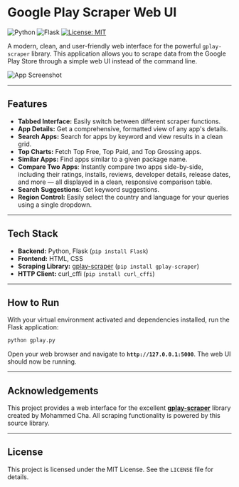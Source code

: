 # Google Play Scraper Web UI

![Python](https://img.shields.io/badge/Python-3.7+-blue.svg)
![Flask](https://img.shields.io/badge/Flask-2.0-orange.svg)
[![License: MIT](https://img.shields.io/badge/License-MIT-yellow.svg)](https://opensource.org/licenses/MIT)

A modern, clean, and user-friendly web interface for the powerful `gplay-scraper` library. This application allows you to scrape data from the Google Play Store through a simple web UI instead of the command line.

![App Screenshot](https://i.imgur.com/OJ22TY4.png)

---

## Features

- **Tabbed Interface:** Easily switch between different scraper functions.
- **App Details:** Get a comprehensive, formatted view of any app's details.
- **Search Apps:** Search for apps by keyword and view results in a clean grid.
- **Top Charts:** Fetch Top Free, Top Paid, and Top Grossing apps.
- **Similar Apps:** Find apps similar to a given package name.
- **Compare Two Apps**: Instantly compare two apps side-by-side, including their ratings, installs, reviews, developer details, release dates, and more — all displayed in a clean, responsive comparison table.
- **Search Suggestions:** Get keyword suggestions.
- **Region Control:** Easily select the country and language for your queries using a single dropdown.


---

## Tech Stack

- **Backend:** Python, Flask (`pip install Flask`)
- **Frontend:** HTML, CSS
- **Scraping Library:** [gplay-scraper](https://github.com/Mohammedcha/gplay-scraper) (`pip install gplay-scraper`)
- **HTTP Client:** curl_cffi (`pip install curl_cffi`)

---

## How to Run

With your virtual environment activated and dependencies installed, run the Flask application:

```bash
python gplay.py
```

Open your web browser and navigate to **`http://127.0.0.1:5000`**. The web UI should now be running.

---

## Acknowledgements

This project provides a web interface for the excellent **[gplay-scraper](https://github.com/Mohammedcha/gplay-scraper)** library created by Mohammed Cha. All scraping functionality is powered by this source library.

---

## License

This project is licensed under the MIT License. See the `LICENSE` file for details.
